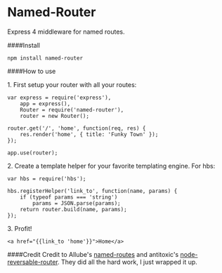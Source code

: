 Named-Router
=================
Express 4 middleware for named routes.

####Install

```
npm install named-router
```

####How to use

1\. First setup your router with all your routes:
```
var express = require('express'),
    app = express(),
    Router = require('named-router'),
    router = new Router();

router.get('/', 'home', function(req, res) {
    res.render('home', { title: 'Funky Town' });
});
    
app.use(router);
```

2\. Create a template helper for your favorite templating engine. For hbs:
```
var hbs = require('hbs');

hbs.registerHelper('link_to', function(name, params) {
    if (typeof params === 'string')
        params = JSON.parse(params);
    return router.build(name, params);
});
```
3\. Profit!
```
<a href="{{link_to 'home'}}">Home</a>
```

####Credit 
Credit to Allube's [named-routes](https://github.com/alubbe/named-routes) and antitoxic's [node-reversable-router](https://github.com/web-napopa/node-reversable-router). They did all the hard work, I just wrapped it up.
